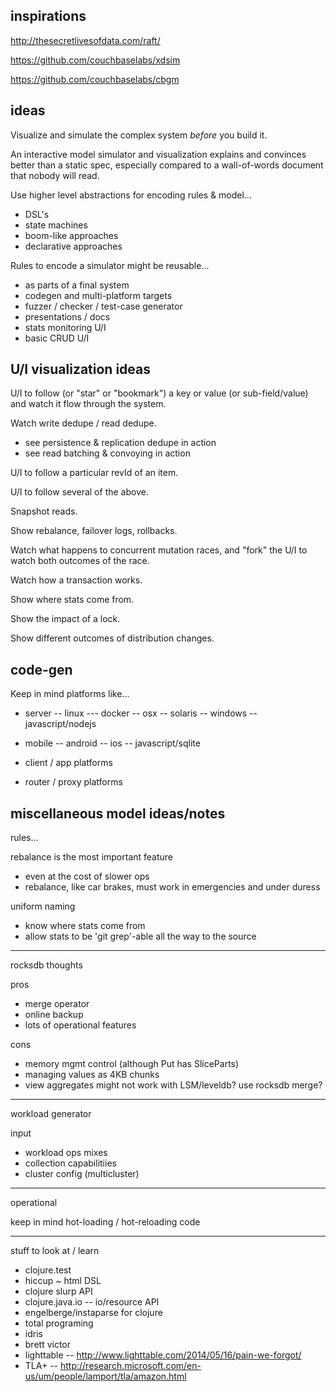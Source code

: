 inspirations
------------

http://thesecretlivesofdata.com/raft/

https://github.com/couchbaselabs/xdsim

https://github.com/couchbaselabs/cbgm

ideas
-----

Visualize and simulate the complex system _before_ you build it.

An interactive model simulator and visualization explains and
convinces better than a static spec, especially compared to a
wall-of-words document that nobody will read.

Use higher level abstractions for encoding rules & model...

* DSL's
* state machines
* boom-like approaches
* declarative approaches

Rules to encode a simulator might be reusable...

* as parts of a final system
* codegen and multi-platform targets
* fuzzer / checker / test-case generator
* presentations / docs
* stats monitoring U/I
* basic CRUD U/I

U/I visualization ideas
-----------------------

U/I to follow (or "star" or "bookmark") a key or value (or
sub-field/value) and watch it flow through the system.

Watch write dedupe / read dedupe.
- see persistence & replication dedupe in action
- see read batching & convoying in action

U/I to follow a particular revId of an item.

U/I to follow several of the above.

Snapshot reads.

Show rebalance, failover logs, rollbacks.

Watch what happens to concurrent mutation races,
and "fork" the U/I to watch both outcomes of the race.

Watch how a transaction works.

Show where stats come from.

Show the impact of a lock.

Show different outcomes of distribution changes.

code-gen
--------

Keep in mind platforms like...

- server
-- linux
--- docker
-- osx
-- solaris
-- windows
-- javascript/nodejs

- mobile
-- android
-- ios
-- javascript/sqlite

- client / app platforms

- router / proxy platforms

miscellaneous model ideas/notes
-------------------------------

rules...

rebalance is the most important feature
- even at the cost of slower ops
- rebalance, like car brakes, must work in emergencies and under duress

uniform naming
- know where stats come from
- allow stats to be 'git grep'-able all the way to the source

----------------------------------------
rocksdb thoughts

pros
- merge operator
- online backup
- lots of operational features

cons
- memory mgmt control (although Put has SliceParts)
- managing values as 4KB chunks
- view aggregates might not work with LSM/leveldb? use rocksdb merge?

----------------------------------------
workload generator

input
- workload ops mixes
- collection capabilitiies
- cluster config (multicluster)

----------------------------------------
operational

keep in mind hot-loading / hot-reloading code

----------------------------------------
stuff to look at / learn

- clojure.test
- hiccup ~ html DSL
- clojure slurp API
- clojure.java.io
-- io/resource API
- engelberge/instaparse for clojure
- total programing
- idris
- brett victor
- lighttable
-- http://www.lighttable.com/2014/05/16/pain-we-forgot/
- TLA+
-- http://research.microsoft.com/en-us/um/people/lamport/tla/amazon.html
